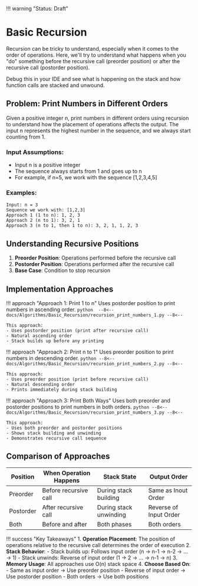!!! warning "Status: Draft"

# Basic Recursion

Recursion can be tricky to understand, especially when it comes to the order of operations. Here, we'll try to understand what happens when you "do" something before the recursive call (preorder position) or after the recursive call (postorder position). 

Debug this in your IDE and see what is happening on the stack and how function calls are stacked and unwound.

## Problem: Print Numbers in Different Orders

Given a positive integer n, print numbers in different orders using recursion to understand how the placement of operations affects the output. The input n represents the highest number in the sequence, and we always start counting from 1.

### Input Assumptions:
- Input n is a positive integer
- The sequence always starts from 1 and goes up to n
- For example, if n=5, we work with the sequence [1,2,3,4,5]

### Examples:
```
Input: n = 3
Sequence we work with: [1,2,3]
Approach 1 (1 to n): 1, 2, 3
Approach 2 (n to 1): 3, 2, 1
Approach 3 (n to 1, then 1 to n): 3, 2, 1, 1, 2, 3
```

## Understanding Recursive Positions

1. **Preorder Position**: Operations performed before the recursive call
2. **Postorder Position**: Operations performed after the recursive call
3. **Base Case**: Condition to stop recursion

## Implementation Approaches

!!! approach "Approach 1: Print 1 to n"
    Uses postorder position to print numbers in ascending order.
    ```python 
    --8<--
    docs/Algorithms/Basic_Recursion/recursion_print_numbers_1.py
    --8<--
    ```
    
    This approach:
    - Uses postorder position (print after recursive call)
    - Natural ascending order
    - Stack builds up before any printing
    
!!! approach "Approach 2: Print n to 1"
    Uses preorder position to print numbers in descending order.
    ```python
    --8<--
    docs/Algorithms/Basic_Recursion/recursion_print_numbers_2.py
    --8<--
    ```
    
    This approach:
    - Uses preorder position (print before recursive call)
    - Natural descending order
    - Prints immediately during stack building

!!! approach "Approach 3: Print Both Ways"
    Uses both preorder and postorder positions to print numbers in both orders.
    ```python
    --8<--
    docs/Algorithms/Basic_Recursion/recursion_print_numbers_3.py
    --8<--
    ```
    
    This approach:
    - Uses both preorder and postorder positions
    - Shows stack building and unwinding
    - Demonstrates recursive call sequence

## Comparison of Approaches

| Position | When Operation Happens | Stack State | Output Order |
|----------|----------------------|-------------|--------------|
| Preorder | Before recursive call | During stack building | Same as Inout Order |
| Postorder | After recursive call | During stack unwinding | Reverse of Input Order |
| Both | Before and after | Both phases | Both orders |


!!! success "Key Takeaways"
    1. **Operation Placement**: The position of operations relative to the recursive call determines the order of execution
    2. **Stack Behavior**:
        - Stack builds up: Follows input order (n → n-1 → n-2 → ... → 1)
        - Stack unwinds: Reverse of input order (1 → 2 → ... → n-1 → n)
    3. **Memory Usage**: All approaches use O(n) stack space
    4. **Choose Based On**:
        - Same as input order → Use preorder position
        - Reverse of input order → Use postorder position
        - Both orders → Use both positions